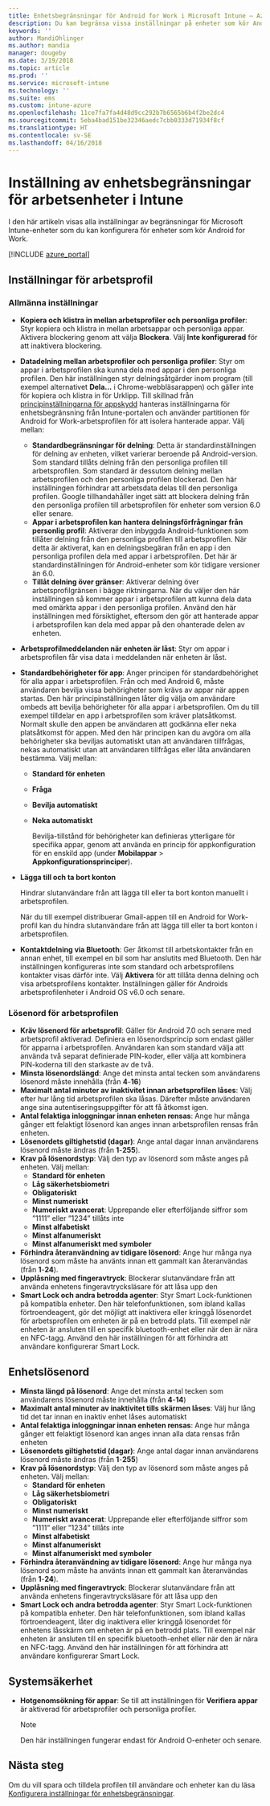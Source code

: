 ```yaml
---
title: Enhetsbegränsningar för Android for Work i Microsoft Intune – Azure | Microsoft Docs
description: Du kan begränsa vissa inställningar på enheter som kör Android for Work, inklusive kopiera och klistra in, visa aviseringar, appbehörigheter, datadelning, lösenordslängd, inloggningsfel, användning av fingeravtryck för att låsa upp, återanvändning av lösenord och aktivering av bluetooth-delning för arbetskontakter.
keywords: ''
author: MandiOhlinger
ms.author: mandia
manager: dougeby
ms.date: 3/19/2018
ms.topic: article
ms.prod: ''
ms.service: microsoft-intune
ms.technology: ''
ms.suite: ems
ms.custom: intune-azure
ms.openlocfilehash: 11ce7fa7fa4d48d9cc292b7b6565b6b4f2be2dc4
ms.sourcegitcommit: 5eba4bad151be32346aedc7cbb0333d71934f8cf
ms.translationtype: HT
ms.contentlocale: sv-SE
ms.lasthandoff: 04/16/2018
---
```

# <a name="work-device-restriction-settings-in-intune"></a>Inställning av enhetsbegränsningar för arbetsenheter i Intune

I den här artikeln visas alla inställningar av begränsningar för Microsoft Intune-enheter som du kan konfigurera för enheter som kör Android for Work.

[!INCLUDE [azure_portal](./includes/azure_portal.md)]

## <a name="work-profile-settings"></a>Inställningar för arbetsprofil

### <a name="general-settings"></a>Allmänna inställningar

- **Kopiera och klistra in mellan arbetsprofiler och personliga profiler**: Styr kopiera och klistra in mellan arbetsappar och personliga appar. Aktivera blockering genom att välja **Blockera**. Välj **Inte konfigurerad** för att inaktivera blockering.
- **Datadelning mellan arbetsprofiler och personliga profiler**: Styr om appar i arbetsprofilen ska kunna dela med appar i den personliga profilen. Den här inställningen styr delningsåtgärder inom program (till exempel alternativet **Dela...** i Chrome-webbläsarappen) och gäller inte för kopiera och klistra in för Urklipp. Till skillnad från [principinställningarna för appskydd](https://docs.microsoft.com/intune-classic/deploy-use/protect-app-data-using-mobile-app-management-policies-with-microsoft-intune) hanteras inställningarna för enhetsbegränsning från Intune-portalen och använder partitionen för Android for Work-arbetsprofilen för att isolera hanterade appar. Välj mellan:
  - **Standardbegränsningar för delning**: Detta är standardinställningen för delning av enheten, vilket varierar beroende på Android-version. Som standard tillåts delning från den personliga profilen till arbetsprofilen. Som standard är dessutom delning mellan arbetsprofilen och den personliga profilen blockerad. Den här inställningen förhindrar att arbetsdata delas till den personliga profilen. Google tillhandahåller inget sätt att blockera delning från den personliga profilen till arbetsprofilen för enheter som version 6.0 eller senare.
  - **Appar i arbetsprofilen kan hantera delningsförfrågningar från personlig profil**: Aktiverar den inbyggda Android-funktionen som tillåter delning från den personliga profilen till arbetsprofilen. När detta är aktiverat, kan en delningsbegäran från en app i den personliga profilen dela med appar i arbetsprofilen. Det här är standardinställningen för Android-enheter som kör tidigare versioner än 6.0.
  - **Tillåt delning över gränser**: Aktiverar delning över arbetsprofilgränsen i bägge riktningarna. När du väljer den här inställningen så kommer appar i arbetsprofilen att kunna dela data med omärkta appar i den personliga profilen. Använd den här inställningen med försiktighet, eftersom den gör att hanterade appar i arbetsprofilen kan dela med appar på den ohanterade delen av enheten.

- **Arbetsprofilmeddelanden när enheten är låst**: Styr om appar i arbetsprofilen får visa data i meddelanden när enheten är låst.
- **Standardbehörigheter för app**: Anger principen för standardbehörighet för alla appar i arbetsprofilen. Från och med Android 6, måste användaren bevilja vissa behörigheter som krävs av appar när appen startas. Den här principinställningen låter dig välja om användare ombeds att bevilja behörigheter för alla appar i arbetsprofilen. Om du till exempel tilldelar en app i arbetsprofilen som kräver platsåtkomst. Normalt skulle den appen be användaren att godkänna eller neka platsåtkomst för appen. Med den här principen kan du avgöra om alla behörigheter ska beviljas automatiskt utan att användaren tillfrågas, nekas automatiskt utan att användaren tillfrågas eller låta användaren bestämma. Välj mellan:
  - **Standard för enheten**
  - **Fråga**
  - **Bevilja automatiskt**
  - **Neka automatiskt**

    Bevilja-tillstånd för behörigheter kan definieras ytterligare för specifika appar, genom att använda en princip för appkonfiguration för en enskild app (under **Mobilappar** > **Appkonfigurationsprinciper**).

- **Lägga till och ta bort konton**

   Hindrar slutanvändare från att lägga till eller ta bort konton manuellt i arbetsprofilen.

   När du till exempel distribuerar Gmail-appen till en Android for Work-profil kan du hindra slutanvändare från att lägga till eller ta bort konton i arbetsprofilen.

- **Kontaktdelning via Bluetooth**: Ger åtkomst till arbetskontakter från en annan enhet, till exempel en bil som har anslutits med Bluetooth. Den här inställningen konfigureras inte som standard och arbetsprofilens kontakter visas därför inte. Välj **Aktivera** för att tillåta denna delning och visa arbetsprofilens kontakter. Inställningen gäller för Androids arbetsprofilenheter i Android OS v6.0 och senare.

### <a name="work-profile-password"></a>Lösenord för arbetsprofilen

- **Kräv lösenord för arbetsprofil**: Gäller för Android 7.0 och senare med arbetsprofil aktiverad. Definiera en lösenordsprincip som endast gäller för apparna i arbetsprofilen. Användaren kan som standard välja att använda två separat definierade PIN-koder, eller välja att kombinera PIN-koderna till den starkaste av de två.
- **Minsta lösenordslängd**: Ange det minsta antal tecken som användarens lösenord måste innehålla (från **4**-**16**)
- **Maximalt antal minuter av inaktivitet innan arbetsprofilen låses**: Välj efter hur lång tid arbetsprofilen ska låsas. Därefter måste användaren ange sina autentiseringsuppgifter för att få åtkomst igen.
- **Antal felaktiga inloggningar innan enheten rensas**: Ange hur många gånger ett felaktigt lösenord kan anges innan arbetsprofilen rensas från enheten.
- **Lösenordets giltighetstid (dagar)**: Ange antal dagar innan användarens lösenord måste ändras (från **1**-**255**).
- **Krav på lösenordstyp**: Välj den typ av lösenord som måste anges på enheten. Välj mellan:
  - **Standard för enheten**
  - **Låg säkerhetsbiometri**
  - **Obligatoriskt**
  - **Minst numeriskt**
  - **Numeriskt avancerat**: Upprepande eller efterföljande siffror som ”1111” eller ”1234” tillåts inte
  - **Minst alfabetiskt**
  - **Minst alfanumeriskt**
  - **Minst alfanumeriskt med symboler**
- **Förhindra återanvändning av tidigare lösenord**: Ange hur många nya lösenord som måste ha använts innan ett gammalt kan återanvändas (från **1**-**24**).
- **Upplåsning med fingeravtryck**: Blockerar slutanvändare från att använda enhetens fingeravtrycksläsare för att låsa upp den
- **Smart Lock och andra betrodda agenter**: Styr Smart Lock-funktionen på kompatibla enheter. Den här telefonfunktionen, som ibland kallas förtroendeagent, gör det möjligt att inaktivera eller kringgå lösenordet för arbetsprofilen om enheten är på en betrodd plats. Till exempel när enheten är ansluten till en specifik bluetooth-enhet eller när den är nära en NFC-tagg. Använd den här inställningen för att förhindra att användare konfigurerar Smart Lock.

## <a name="device-password"></a>Enhetslösenord

- **Minsta längd på lösenord**: Ange det minsta antal tecken som användarens lösenord måste innehålla (från **4**-**14**)
- **Maximalt antal minuter av inaktivitet tills skärmen låses**: Välj hur lång tid det tar innan en inaktiv enhet låses automatiskt
- **Antal felaktiga inloggningar innan enheten rensas**: Ange hur många gånger ett felaktigt lösenord kan anges innan alla data rensas från enheten
- **Lösenordets giltighetstid (dagar)**: Ange antal dagar innan användarens lösenord måste ändras (från **1**-**255**)
- **Krav på lösenordstyp**: Välj den typ av lösenord som måste anges på enheten. Välj mellan:
  - **Standard för enheten**
  - **Låg säkerhetsbiometri**
  - **Obligatoriskt**
  - **Minst numeriskt**
  - **Numeriskt avancerat**: Upprepande eller efterföljande siffror som ”1111” eller ”1234” tillåts inte
  - **Minst alfabetiskt**
  - **Minst alfanumeriskt**
  - **Minst alfanumeriskt med symboler**
- **Förhindra återanvändning av tidigare lösenord**: Ange hur många nya lösenord som måste ha använts innan ett gammalt kan återanvändas (från **1**-**24**).
- **Upplåsning med fingeravtryck**: Blockerar slutanvändare från att använda enhetens fingeravtrycksläsare för att låsa upp den
- **Smart Lock och andra betrodda agenter**: Styr Smart Lock-funktionen på kompatibla enheter. Den här telefonfunktionen, som ibland kallas förtroendeagent, låter dig inaktivera eller kringgå lösenordet för enhetens låsskärm om enheten är på en betrodd plats. Till exempel när enheten är ansluten till en specifik bluetooth-enhet eller när den är nära en NFC-tagg. Använd den här inställningen för att förhindra att användare konfigurerar Smart Lock.

## <a name="system-security"></a>Systemsäkerhet

- **Hotgenomsökning för appar**: Se till att inställningen för **Verifiera appar** är aktiverad för arbetsprofiler och personliga profiler.

   > [!Note]
   > Den här inställningen fungerar endast för Android O-enheter och senare.

## <a name="next-step"></a>Nästa steg

Om du vill spara och tilldela profilen till användare och enheter kan du läsa [Konfigurera inställningar för enhetsbegränsningar](device-restrictions-configure.md).